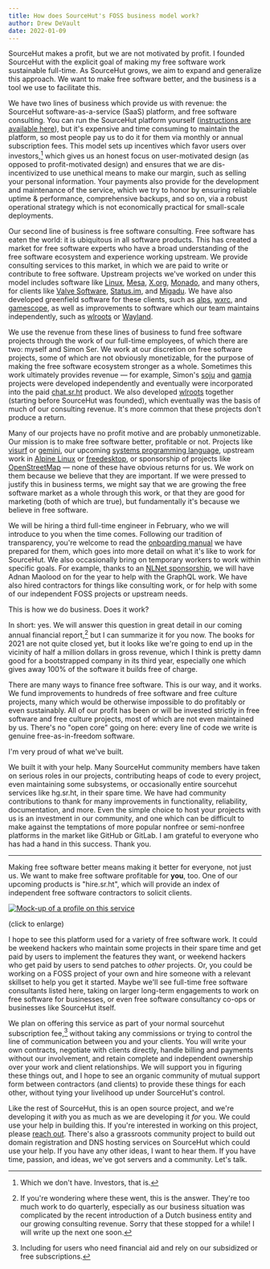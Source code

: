 ```yaml
---
title: How does SourceHut's FOSS business model work?
author: Drew DeVault
date: 2022-01-09
---
```


SourceHut makes a profit, but we are not motivated by profit. I founded
SourceHut with the explicit goal of making my free software work sustainable
full-time. As SourceHut grows, we aim to expand and generalize this approach. We
want to make free software better, and the business is a tool we use to
facilitate this.

We have two lines of business which provide us with revenue: the SourceHut
software-as-a-service (SaaS) platform, and free software consulting. You can run
the SourceHut platform yourself ([instructions are available here]), but it's
expensive and time consuming to maintain the platform, so most people pay us to
do it for them via monthly or annual subscription fees. This model sets up
incentives which favor users over investors,[^investors] which gives us an
honest focus on user-motivated design (as opposed to profit-motivated design)
and ensures that we are dis-incentivized to use unethical means to make our
margin, such as selling your personal information. Your payments also provide
for the development and maintenance of the service, which we try to honor by
ensuring reliable uptime & performance, comprehensive backups, and so on, via a
robust operational strategy which is not economically practical for small-scale
deployments.

[instructions are available here]: https://man.sr.ht/installation.md
[^investors]: Which we don't have. Investors, that is.

Our second line of business is free software consulting. Free software has eaten
the world: it is ubiquitous in all software products. This has created a market
for free software experts who have a broad understanding of the free software
ecosystem and experience working upstream. We provide consulting services to
this market, in which we are paid to write or contribute to free software.
Upstream projects we've worked on under this model includes software like
[Linux], [Mesa], [X.org], [Monado], and many others, for clients like [Valve
Software], [Status.im], and [Migadu]. We have also developed greenfield software
for these clients, such as [alps], [wxrc], and [gamescope], as well as
improvements to software which our team maintains independently, such as
[wlroots] or [Wayland].

[Linux]: https://kernel.org
[wlroots]: https://gitlab.freedesktop.org/wlroots/wlroots
[Mesa]: https://mesa.freedesktop.org/
[Wayland]: https://wayland.freedesktop.org/
[X.org]: https://x.org/wiki/
[Monado]: https://monado.dev/
[Valve Software]: https://www.valvesoftware.com/en
[Status.im]: https://status.im/
[Migadu]: https://www.migadu.com/
[Alps]: https://sr.ht/~migadu/alps/
[wxrc]: https://git.sr.ht/~bl4ckb0ne/wxrc
[gamescope]: https://github.com/plagman/gamescope

We use the revenue from these lines of business to fund free software projects
through the work of our full-time employees, of which there are two: myself and
Simon Ser. We work at our discretion on free software projects, some of which
are not obviously monetizable, for the purpose of making the free software
ecosystem stronger as a whole. Sometimes this work ultimately provides revenue
&mdash; for example, Simon's [soju] and [gamja] projects were developed
independently and eventually were incorporated into the paid [chat.sr.ht]
product. We also developed [wlroots] together (starting before SourceHut was
founded), which eventually was the basis of much of our consulting revenue. It's
more common that these projects don't produce a return.

[soju]: https://sr.ht/~emersion/soju
[gamja]: https://sr.ht/~emersion/gamja
[chat.sr.ht]: https://sourcehut.org/blog/2021-11-29-announcing-the-chat.sr.ht-public-beta/

Many of our projects have no profit motive and are probably unmonetizable. Our
mission is to make free software better, profitable or not. Projects like
[visurf] or [gemini], our upcoming [systems programming language], upstream work
in [Alpine Linux] or [freedesktop], or sponsorship of projects like
[OpenStreetMap] &mdash; none of these have obvious returns for us. We work on
them because we believe that they are important. If we were pressed to justify
this in business terms, we might say that we are growing the free software
market as a whole through this work, or that they are good for marketing (both
of which are true), but fundamentally it's because we believe in free software.

[visurf]: https://sr.ht/~sircmpwn/visurf/
[gemini]: https://gemini.circumlunar.space
[systems programming language]: https://drewdevault.com/2021/03/19/A-new-systems-language.html
[Alpine Linux]: https://alpinelinux.org
[freedesktop]: https://www.freedesktop.org/wiki/
[OpenStreetMap]: https://wiki.osmfoundation.org/wiki/Corporate_Members#Bronze_Corporate_Members

We will be hiring a third full-time engineer in February, who we will introduce
to you when the time comes. Following our tradition of transparency, you're
welcome to read the [onboarding manual] we have prepared for them, which goes
into more detail on what it's like to work for SourceHut. We also occasionally
bring on temporary workers to work within specific goals. For example, thanks to
an [NLNet sponsorship], we will have Adnan Maolood on for the year to help with
the GraphQL work. We have also hired contractors for things like consulting
work, or for help with some of our independent FOSS projects or upstream needs.

[onboarding manual]: https://man.sr.ht/staff/culture.md
[NLNet sponsorship]: https://nlnet.nl/project/SourcehutGraphQL/

This is how we do business. Does it work?

In short: yes. We will answer this question in great detail in our coming annual
financial report,[^report] but I can summarize it for you now. The books for
2021 are not quite closed yet, but it looks like we're going to end up in the
vicinity of half a million dollars in gross revenue, which I think is pretty
damn good for a bootstrapped company in its third year, especially one which
gives away 100% of the software it builds free of charge.

[^report]: If you're wondering where these went, this is the answer. They're too much work to do quarterly, especially as our business situation was complicated by the recent introduction of a Dutch business entity and our growing consulting revenue. Sorry that these stopped for a while! I will write up the next one soon.

There are many ways to finance free software. This is our way, and it works. We
fund improvements to hundreds of free software and free culture projects, many
which would be otherwise impossible to do profitably or even sustainably. All of
our profit has been or will be invested strictly in free software and free
culture projects, most of which are not even maintained by us. There's no "open
core" going on here: every line of code we write is genuine free-as-in-freedom
software.

I'm very proud of what we've built.

We built it with your help. Many SourceHut community members have taken on
serious roles in our projects, contributing heaps of code to every project, even
maintaining some subsystems, or occasionally entire sourcehut services like
hg.sr.ht, in their spare time. We have had community contributions to thank for
many improvements in functionality, reliability, documentation, and more. Even
the simple choice to host your projects with us is an investment in our
community, and one which can be difficult to make against the temptations of
more popular nonfree or semi-nonfree platforms in the market like GitHub or
GitLab. I am grateful to everyone who has had a hand in this success. Thank you.

---

Making free software better means making it better for everyone, not just us. We
want to make free software profitable for **you**, too. One of our upcoming
products is "hire.sr.ht", which will provide an index of independent free
software contractors to solicit clients.

[![Mock-up of a profile on this service](https://l.sr.ht/o31H.jpg)](https://l.sr.ht/o31H.jpg)

<div class="caption">(click to enlarge)</div>

I hope to see this platform used for a variety of free software work. It could
be weekend hackers who maintain some projects in their spare time and get paid
by users to implement the features they want, or weekend hackers who get paid by
users to send patches to *other* projects. Or, you could be working on a FOSS
project of your own and hire someone with a relevant skillset to help you get it
started. Maybe we'll see full-time free software consultants listed here, taking
on larger long-term engagements to work on free software for businesses, or even
free software consultancy co-ops or businesses like SourceHut itself.

We plan on offering this service as part of your normal sourcehut subscription
fee,[^subsidized] without taking any commissions or trying to control the line
of communication between you and your clients. You will write your own
contracts, negotiate with clients directly, handle billing and payments without
our involvement, and retain complete and independent ownership over your work
and client relationships. We will support you in figuring these things out, and
I hope to see an organic community of mutual support form between contractors
(and clients) to provide these things for each other, without tying your
livelihood up under SourceHut's control.

[^subsidized]: Including for users who need financial aid and rely on our subsidized or free subscriptions.

Like the rest of SourceHut, this is an open source project, and we're developing
it *with* you as much as we are developing it *for* you. We could use your help
in building this. If you're interested in working on this project, please [reach
out]. There's also a grassroots community project to build out domain
registration and DNS hosting services on SourceHut which could use your help. If
you have any other ideas, I want to hear them. If you have time, passion, and
ideas, we've got servers and a community. Let's talk.

[reach out]: mailto:sir@cmpwn.com
